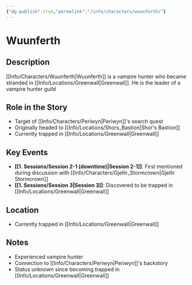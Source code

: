 ```yaml
---
{"dg-publish":true,"permalink":"/info/characters/wuunferth/"}
---
```


# Wuunferth

## Description
[[Info/Characters/Wuunferth\|Wuunferth]] is a vampire hunter who became stranded in [[Info/Locations/Greenwall\|Greenwall]]. He is the leader of a vampire hunter guild

## Role in the Story
- Target of [[Info/Characters/Periwyn\|Periwyn]]'s search quest
- Originally headed to [[Info/Locations/Shors_Bastion\|Shor's Bastion]]
- Currently trapped in [[Info/Locations/Greenwall\|Greenwall]]

## Key Events
- **[[1. Sessions/Session 2-1 (downtime)\|Session 2-1]]**: First mentioned during discussion with [[Info/Characters/Gjellir_Stormcrown\|Gjellir Stormcrown]]
- **[[1. Sessions/Session 3\|Session 3]]**: Discovered to be trapped in [[Info/Locations/Greenwall\|Greenwall]]

## Location
- Currently trapped in [[Info/Locations/Greenwall\|Greenwall]]

## Notes
- Experienced vampire hunter
- Connection to [[Info/Characters/Periwyn\|Periwyn]]'s backstory
- Status unknown since becoming trapped in [[Info/Locations/Greenwall\|Greenwall]]